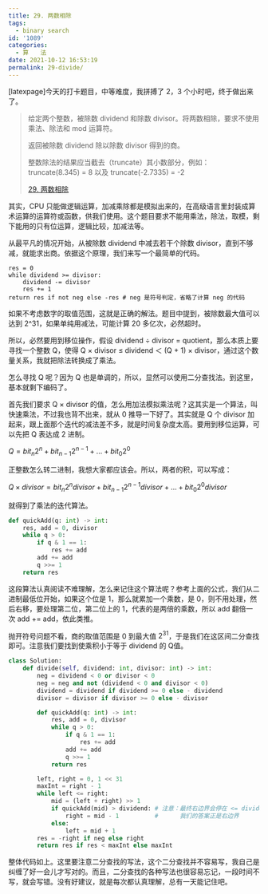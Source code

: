 ```yaml
---
title: 29. 两数相除
tags:
  - binary search
id: '1089'
categories:
  - 算　　法
date: 2021-10-12 16:53:19
permalink: 29-divide/
---
```


[latexpage]今天的打卡题目，中等难度，我拼搏了 2，3 个小时吧，终于做出来了。

> 给定两个整数，被除数 dividend 和除数 divisor。将两数相除，要求不使用乘法、除法和 mod 运算符。
> 
> 返回被除数 dividend 除以除数 divisor 得到的商。
> 
> 整数除法的结果应当截去（truncate）其小数部分，例如：truncate(8.345) = 8 以及 truncate(-2.7335) = -2
> 
> [29. 两数相除](https://leetcode-cn.com/problems/divide-two-integers/)

其实，CPU 只能做逻辑运算，加减乘除都是模拟出来的，在高级语言里封装成算术运算的运算符或函数，供我们使用。这个题目要求不能用乘法，除法，取模，剩下能用的只有位运算，逻辑比较，加减法等。

从最平凡的情况开始，从被除数 dividend 中减去若干个除数 divisor，直到不够减，就能求出商。依据这个原理，我们来写一个最简单的代码。

```generic
res = 0
while dividend >= divisor:
    dividend -= divisor
    res += 1
return res if not neg else -res # neg 是符号判定，省略了计算 neg 的代码
```

如果不考虑数字的取值范围，这就是正确的解法。题目中提到，被除数最大值可以达到 2^31，如果单纯用减法，可能计算 20 多亿次，必然超时。

所以，必然要用到移位操作，假设 dividend ÷ divisor = quotient，那么本质上要寻找一个整数 Q，使得 Q × divisor ≤ dividend ＜ (Q + 1) × divisor，通过这个数量关系，我就把除法转换成了乘法。

怎么寻找 Q 呢？因为 Q 也是单调的，所以，显然可以使用二分查找法。到这里，基本就剩下编码了。

首先我们要求 Q × divisor 的值，怎么用加法模拟乘法呢？这其实是一个算法，叫快速乘法，不过我也背不出来，就从 0 推导一下好了。其实就是 Q 个 divisor 加起来，跟上面那个迭代的减法差不多，就是时间复杂度太高。要用到移位运算，可以先把 Q 表达成 2 进制。

$Q = bit_n 2^n + bit_{n-1} 2^{n-1} + \dots + bit_0 2^0$

正整数怎么转二进制，我想大家都应该会。所以，两者的积，可以写成：

$Q \times divisor = bit_n 2^n divisor + bit_{n-1} 2^{n-1} divisor + \dots + bit_0 2^0 divisor$

就得到了乘法的迭代算法。

```python
def quickAdd(q: int) -> int:
    res, add = 0, divisor
    while q > 0:
        if q & 1 == 1:
            res += add
        add += add
        q >>= 1
    return res
```

这段算法认真阅读不难理解，怎么来记住这个算法呢？参考上面的公式，我们从二进制最低位开始，如果这个位是 1，那么就累加一个乘数，是 0，则不用处理，然后右移，要处理第二位，第二位上的 1，代表的是两倍的乘数，所以 add 翻倍一次 add += add，依此类推。

抛开符号问题不看，商的取值范围是 0 到最大值 $2^{31}$，于是我们在这区间二分查找即可。注意我们要找到使乘积小于等于 dividend 的 Q值。

```python
class Solution:
    def divide(self, dividend: int, divisor: int) -> int:
        neg = dividend < 0 or divisor < 0
        neg = neg and not (dividend < 0 and divisor < 0)
        dividend = dividend if dividend >= 0 else - dividend
        divisor = divisor if divisor >= 0 else - divisor

        def quickAdd(q: int) -> int:
            res, add = 0, divisor
            while q > 0:
                if q & 1 == 1:
                    res += add
                add += add
                q >>= 1
            return res

        left, right = 0, 1 << 31
        maxInt = right - 1
        while left <= right:
            mid = (left + right) >> 1
            if quickAdd(mid) > dividend: # 注意：最终右边界会停在 <= dividend 的地方
                right = mid - 1          #      我们的答案正是右边界
            else:
                left = mid + 1
        res = -right if neg else right
        return res if res < maxInt else maxInt
```

整体代码如上。这里要注意二分查找的写法，这个二分查找并不容易写，我自己是纠缠了好一会儿才写对的。而且，二分查找的各种写法也很容易忘记，一段时间不写，就会写错。没有好建议，就是每次都认真理解，总有一天能记住吧。